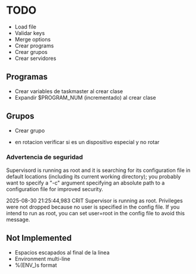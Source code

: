 # TODO

- Load file
- Validar keys
- Merge options
- Crear programs
- Crear grupos
- Crear servidores


Programas
---
- Crear variables de taskmaster al crear clase
- Expandir $PROGRAM_NUM (incrementado) al crear clase

Grupos
---
- Crear grupo

- en rotacion verificar si es un dispositivo especial y no rotar

### Advertencia de seguridad
Supervisord is running as root and it is searching for its configuration file in default locations (including its current working directory); you probably want to specify a "-c" argument specifying an absolute path to a configuration file for improved security.

2025-08-30 21:25:44,983 CRIT Supervisor is running as root.  Privileges were not dropped because no user is specified in the config file.  If you intend to run as root, you can set user=root in the config file to avoid this message.

## Not Implemented

- Espacios escapados al final de la linea
- Environment multi-line
- %(ENV_)s format
 